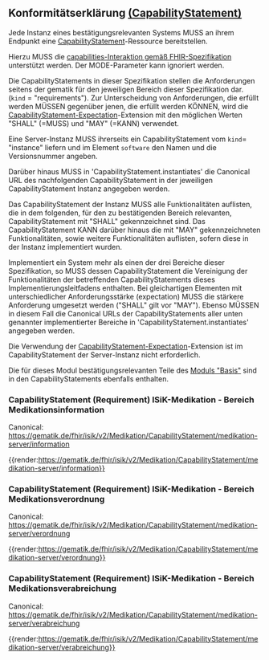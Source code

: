 ## Konformitätserklärung [(CapabilityStatement)](https://hl7.org/fhir/R4/capabilitystatement.html)

Jede Instanz eines bestätigungsrelevanten Systems MUSS an ihrem Endpunkt eine [CapabilityStatement](https://hl7.org/fhir/R4/capabilitystatement.html)-Ressource bereitstellen.

Hierzu MUSS die [capabilities-Interaktion gemäß FHIR-Spezifikation](https://hl7.org/fhir/R4/http.html#capabilities) unterstützt werden.
Der MODE-Parameter kann ignoriert werden.

Die CapabilityStatements in dieser Spezifikation stellen die Anforderungen seitens der gematik für den jeweiligen Bereich dieser Spezifikation dar. (`kind` = "requirements"). Zur Unterscheidung von Anforderungen, die erfüllt werden MÜSSEN gegenüber jenen, die erfüllt werden KÖNNEN, wird die [CapabilityStatement-Expectation](https://hl7.org/fhir/R4/extension-capabilitystatement-expectation.html)-Extension mit den möglichen Werten "SHALL" (=MUSS) und "MAY" (=KANN) verwendet.

Eine Server-Instanz MUSS ihrerseits ein CapabilityStatement vom `kind`= "instance" liefern und im Element `software` den Namen und die Versionsnummer angeben.

Darüber hinaus MUSS in 'CapabilityStatement.instantiates' die Canonical URL des nachfolgenden CapabilityStatement in der jeweiligen CapabilityStatement Instanz angegeben werden.

Das CapabilityStatement der Instanz MUSS alle Funktionalitäten auflisten, die in dem folgenden, für den zu bestätigenden Bereich relevanten, CapabilityStatement mit "SHALL" gekennzeichnet sind. Das CapabilityStatement KANN darüber hinaus die mit "MAY" gekennzeichneten Funktionalitäten, sowie weitere Funktionalitäten auflisten, sofern diese in der Instanz implementiert wurden.

Implementiert ein System mehr als einen der drei Bereiche dieser Spezifikation, so MUSS dessen CapabilityStatement die Vereinigung der Funktionalitäten der betreffenden CapabilityStatements dieses Implementierungsleitfadens enthalten. Bei gleichartigen Elementen mit unterschiedlicher Anforderungsstärke (expectation) MUSS die stärkere Anforderung umgesetzt werden ("SHALL" gilt vor "MAY"). Ebenso MÜSSEN in diesem Fall die Canonical URLs der CapabilityStatements aller unten genannter implementierter Bereiche in 'CapabilityStatement.instantiates' angegeben werden.

Die Verwendung der [CapabilityStatement-Expectation](https://hl7.org/fhir/R4/extension-capabilitystatement-expectation.html)-Extension ist im CapabilityStatement der Server-Instanz nicht erforderlich.

Die für dieses Modul bestätigungsrelevanten Teile des [Moduls "Basis"](https://simplifier.net/guide/implementierungsleitfadenisik-basismodul/ImplementationGuide-markdown-Einfuehrung?version=current) sind in den CapabilityStatements ebenfalls enthalten.


### CapabilityStatement (Requirement) ISiK-Medikation - Bereich Medikationsinformation

Canonical: https://gematik.de/fhir/isik/v2/Medikation/CapabilityStatement/medikation-server/information

{{render:https://gematik.de/fhir/isik/v2/Medikation/CapabilityStatement/medikation-server/information}}

### CapabilityStatement (Requirement) ISiK-Medikation - Bereich Medikationsverordnung

Canonical: https://gematik.de/fhir/isik/v2/Medikation/CapabilityStatement/medikation-server/verordnung

{{render:https://gematik.de/fhir/isik/v2/Medikation/CapabilityStatement/medikation-server/verordnung}}

### CapabilityStatement (Requirement) ISiK-Medikation - Bereich Medikationsverabreichung

Canonical: https://gematik.de/fhir/isik/v2/Medikation/CapabilityStatement/medikation-server/verabreichung

{{render:https://gematik.de/fhir/isik/v2/Medikation/CapabilityStatement/medikation-server/verabreichung}}
